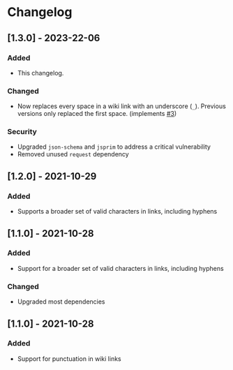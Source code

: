 # Changelog

## [1.3.0] - 2023-22-06

### Added

* This changelog.

### Changed

* Now replaces every space in a wiki link with an underscore (`_`). Previous versions only replaced the first space. (implements [#3](https://github.com/jsepia/markdown-it-wikilinks/issues/3))

### Security

* Upgraded `json-schema` and `jsprim` to address a critical vulnerability
* Removed unused `request` dependency

## [1.2.0] - 2021-10-29

### Added

* Supports a broader set of valid characters in links, including hyphens

## [1.1.0] - 2021-10-28

### Added

* Support for a broader set of valid characters in links, including hyphens

### Changed

* Upgraded most dependencies

## [1.1.0] - 2021-10-28

### Added

* Support for punctuation in wiki links
